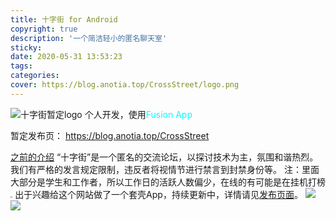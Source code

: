 ```yaml
---
title: 十字街 for Android
copyright: true
description: '一个简洁轻小的匿名聊天室'
sticky: 
date: 2020-05-31 13:53:23
tags: 
categories: 
cover: https://blog.anotia.top/CrossStreet/logo.png
---
```

![十字街暂定logo](https://blog.anotia.top/CrossStreet/logo.png)
个人开发，使用<font color=Aqua>Fusion App</font>

暂定发布页： https://blog.anotia.top/CrossStreet

[之前的介绍](https://blog.anotia.top/2020/05/08/cross-street-chat/)
“十字街”是一个匿名的交流论坛，以探讨技术为主，氛围和谐热烈。我们有严格的发言规定限制，违反者将视情节进行禁言到封禁身份等。
注：里面大部分是学生和工作者，所以工作日的活跃人数偏少，在线的有可能是在挂机打榜<img src="https://cdn.jsdelivr.net/gh/AnotiaWang/jscdn@1.0.0.3/images/meme/IMG_20200531_140544_942.png" style="zoom: 20%;" />
出于兴趣给这个网站做了一个套壳App，持续更新中，详情请见[发布页面](https://blog.anotia.top/CrossStreet)。
![](https://cdn.jsdelivr.net/gh/AnotiaWang/jscdn@1.0.0.3/images/cs/1590904885774.png)
![](https://cdn.jsdelivr.net/gh/AnotiaWang/jscdn@1.0.0.3/images/cs/1590904891521.png)